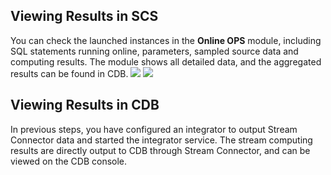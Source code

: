 ## Viewing Results in SCS
You can check the launched instances in the **Online OPS** module, including SQL statements running online, parameters, sampled source data and computing results. The module shows all detailed data, and the aggregated results can be found in CDB.
![](https://main.qcloudimg.com/raw/bfb725e7ba6d5252f995f496cadfdb26.png)
![](https://main.qcloudimg.com/raw/851c5dd9dcac6c75ebd0acb4cd66dba5.png)
## Viewing Results in CDB
In previous steps, you have configured an integrator to output Stream Connector data and started the integrator service. The stream computing results are directly output to CDB through Stream Connector, and can be viewed on the CDB console.

